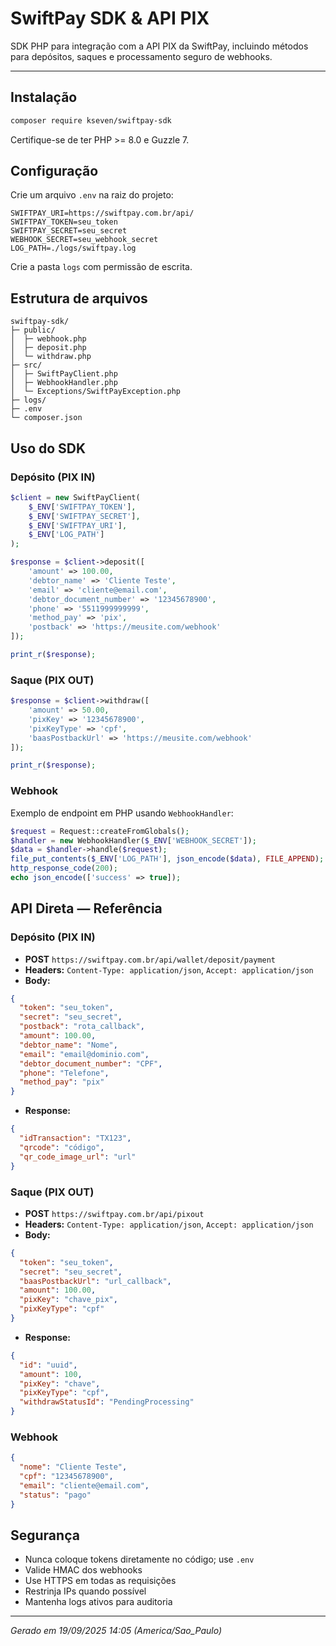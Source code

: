 # SwiftPay SDK & API PIX

SDK PHP para integração com a API PIX da SwiftPay, incluindo métodos para depósitos, saques e processamento seguro de webhooks.

---

## Instalação

```bash
composer require kseven/swiftpay-sdk
```

Certifique-se de ter PHP >= 8.0 e Guzzle 7.

## Configuração

Crie um arquivo `.env` na raiz do projeto:

```
SWIFTPAY_URI=https://swiftpay.com.br/api/
SWIFTPAY_TOKEN=seu_token
SWIFTPAY_SECRET=seu_secret
WEBHOOK_SECRET=seu_webhook_secret
LOG_PATH=./logs/swiftpay.log
```

Crie a pasta `logs` com permissão de escrita.

## Estrutura de arquivos

```
swiftpay-sdk/
├─ public/
│  ├─ webhook.php
│  ├─ deposit.php
│  └─ withdraw.php
├─ src/
│  ├─ SwiftPayClient.php
│  ├─ WebhookHandler.php
│  └─ Exceptions/SwiftPayException.php
├─ logs/
├─ .env
└─ composer.json
```

## Uso do SDK

### Depósito (PIX IN)

```php
$client = new SwiftPayClient(
    $_ENV['SWIFTPAY_TOKEN'],
    $_ENV['SWIFTPAY_SECRET'],
    $_ENV['SWIFTPAY_URI'],
    $_ENV['LOG_PATH']
);

$response = $client->deposit([
    'amount' => 100.00,
    'debtor_name' => 'Cliente Teste',
    'email' => 'cliente@email.com',
    'debtor_document_number' => '12345678900',
    'phone' => '5511999999999',
    'method_pay' => 'pix',
    'postback' => 'https://meusite.com/webhook'
]);

print_r($response);
```

### Saque (PIX OUT)

```php
$response = $client->withdraw([
    'amount' => 50.00,
    'pixKey' => '12345678900',
    'pixKeyType' => 'cpf',
    'baasPostbackUrl' => 'https://meusite.com/webhook'
]);

print_r($response);
```

### Webhook

Exemplo de endpoint em PHP usando `WebhookHandler`:

```php
$request = Request::createFromGlobals();
$handler = new WebhookHandler($_ENV['WEBHOOK_SECRET']);
$data = $handler->handle($request);
file_put_contents($_ENV['LOG_PATH'], json_encode($data), FILE_APPEND);
http_response_code(200);
echo json_encode(['success' => true]);
```

## API Direta — Referência

### Depósito (PIX IN)

- **POST** `https://swiftpay.com.br/api/wallet/deposit/payment`
- **Headers:** `Content-Type: application/json`, `Accept: application/json`
- **Body:**

```json
{
  "token": "seu_token",
  "secret": "seu_secret",
  "postback": "rota_callback",
  "amount": 100.00,
  "debtor_name": "Nome",
  "email": "email@dominio.com",
  "debtor_document_number": "CPF",
  "phone": "Telefone",
  "method_pay": "pix"
}
```
- **Response:**

```json
{
  "idTransaction": "TX123",
  "qrcode": "código",
  "qr_code_image_url": "url"
}
```

### Saque (PIX OUT)

- **POST** `https://swiftpay.com.br/api/pixout`
- **Headers:** `Content-Type: application/json`, `Accept: application/json`
- **Body:**

```json
{
  "token": "seu_token",
  "secret": "seu_secret",
  "baasPostbackUrl": "url_callback",
  "amount": 100.00,
  "pixKey": "chave_pix",
  "pixKeyType": "cpf"
}
```
- **Response:**

```json
{
  "id": "uuid",
  "amount": 100,
  "pixKey": "chave",
  "pixKeyType": "cpf",
  "withdrawStatusId": "PendingProcessing"
}
```

### Webhook

```json
{
  "nome": "Cliente Teste",
  "cpf": "12345678900",
  "email": "cliente@email.com",
  "status": "pago"
}
```

## Segurança

- Nunca coloque tokens diretamente no código; use `.env`
- Valide HMAC dos webhooks
- Use HTTPS em todas as requisições
- Restrinja IPs quando possível
- Mantenha logs ativos para auditoria

---

*Gerado em 19/09/2025 14:05 (America/Sao_Paulo)*
